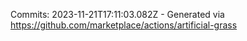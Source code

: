 Commits: 2023-11-21T17:11:03.082Z - Generated via https://github.com/marketplace/actions/artificial-grass
<br>
